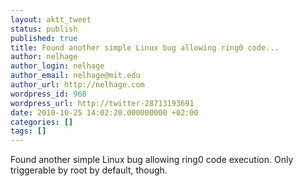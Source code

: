 ```yaml
---
layout: aktt_tweet
status: publish
published: true
title: Found another simple Linux bug allowing ring0 code...
author: nelhage
author_login: nelhage
author_email: nelhage@mit.edu
author_url: http://nelhage.com
wordpress_id: 968
wordpress_url: http://twitter-28713193691
date: 2010-10-25 14:02:20.000000000 +02:00
categories: []
tags: []
---
```

Found another simple Linux bug allowing ring0 code execution. Only triggerable by root by default, though.
